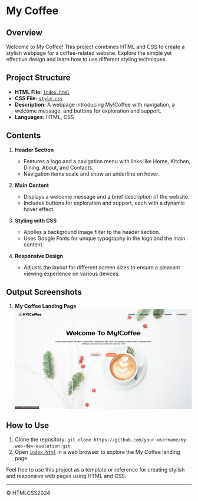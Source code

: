 # My Coffee

## Overview

Welcome to My Coffee! This project combines HTML and CSS to create a stylish webpage for a coffee-related website. Explore the simple yet effective design and learn how to use different styling techniques.

## Project Structure

- **HTML File:** [`index.html`](index.html)
- **CSS File:** [`style.css`](style.css)
- **Description:** A webpage introducing My!Coffee with navigation, a welcome message, and buttons for exploration and support.
- **Languages:** HTML, CSS

## Contents

1. **Header Section**
   - Features a logo and a navigation menu with links like Home, Kitchen, Dining, About, and Contacts.
   - Navigation items scale and show an underline on hover.

2. **Main Content**
   - Displays a welcome message and a brief description of the website.
   - Includes buttons for exploration and support, each with a dynamic hover effect.

3. **Styling with CSS**
   - Applies a background image filter to the header section.
   - Uses Google Fonts for unique typography in the logo and the main content.

4. **Responsive Design**
   - Adjusts the layout for different screen sizes to ensure a pleasant viewing experience on various devices.

## Output Screenshots

1. **My Coffee Landing Page**
   ![My Coffee Landing Page](./img/output/mycoffee.png)

<!-- Add more screenshots for specific sections as needed -->

## How to Use

1. Clone the repository: `git clone https://github.com/your-username/my-web-dev-evolution.git`
2. Open [`index.html`](index.html) in a web browser to explore the My Coffee landing page.

Feel free to use this project as a template or reference for creating stylish and responsive web pages using HTML and CSS.

---

&copy; HTMLCSS2024
